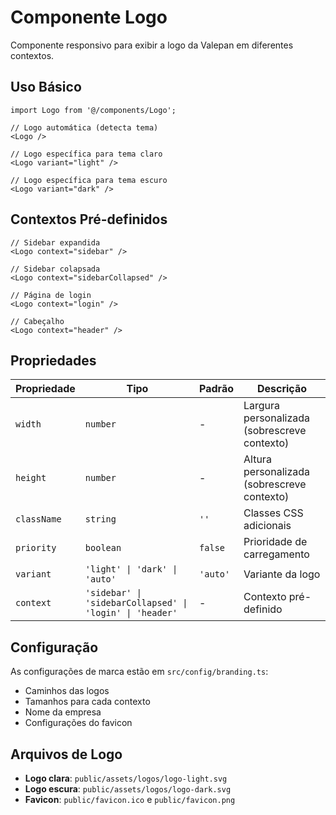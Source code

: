 # Componente Logo

Componente responsivo para exibir a logo da Valepan em diferentes contextos.

## Uso Básico

```tsx
import Logo from '@/components/Logo';

// Logo automática (detecta tema)
<Logo />

// Logo específica para tema claro
<Logo variant="light" />

// Logo específica para tema escuro
<Logo variant="dark" />
```

## Contextos Pré-definidos

```tsx
// Sidebar expandida
<Logo context="sidebar" />

// Sidebar colapsada
<Logo context="sidebarCollapsed" />

// Página de login
<Logo context="login" />

// Cabeçalho
<Logo context="header" />
```

## Propriedades

| Propriedade | Tipo | Padrão | Descrição |
|-------------|------|--------|-----------|
| `width` | `number` | - | Largura personalizada (sobrescreve contexto) |
| `height` | `number` | - | Altura personalizada (sobrescreve contexto) |
| `className` | `string` | `''` | Classes CSS adicionais |
| `priority` | `boolean` | `false` | Prioridade de carregamento |
| `variant` | `'light' \| 'dark' \| 'auto'` | `'auto'` | Variante da logo |
| `context` | `'sidebar' \| 'sidebarCollapsed' \| 'login' \| 'header'` | - | Contexto pré-definido |

## Configuração

As configurações de marca estão em `src/config/branding.ts`:

- Caminhos das logos
- Tamanhos para cada contexto
- Nome da empresa
- Configurações do favicon

## Arquivos de Logo

- **Logo clara**: `public/assets/logos/logo-light.svg`
- **Logo escura**: `public/assets/logos/logo-dark.svg`
- **Favicon**: `public/favicon.ico` e `public/favicon.png`
